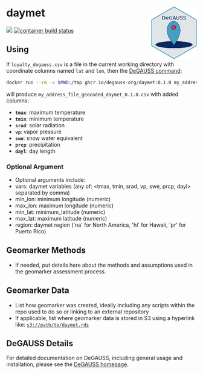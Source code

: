 # daymet <a href='https://degauss.org'><img src='https://github.com/degauss-org/degauss_hex_logo/raw/main/PNG/degauss_hex.png' align='right' height='138.5' /></a>

[![](https://img.shields.io/github/v/release/degauss-org/daymet?color=469FC2&label=version&sort=semver)](https://github.com/degauss-org/daymet/releases)
[![container build status](https://github.com/degauss-org/daymet/workflows/build-deploy-release/badge.svg)](https://github.com/degauss-org/daymet/actions/workflows/build-deploy-release.yaml)

## Using

If `loyalty_degauss.csv` is a file in the current working directory with coordinate columns named `lat` and `lon`, then the [DeGAUSS command](https://degauss.org/using_degauss.html#DeGAUSS_Commands):

```sh
docker run --rm -v $PWD:/tmp ghcr.io/degauss-org/daymet:0.1.0 my_address_file_geocoded.csv
```

will produce `my_address_file_geocoded_daymet_0.1.0.csv` with added columns:

- **`tmax`**: maximum temperature
- **`tmin`**: minimum temperature
- **`srad`**: solar radiation
- **`vp`**: vapor pressure
- **`swe`**: snow water equivalent
- **`prcp`**: precipitation
- **`dayl`**: day length

### Optional Argument

- Optional arguments include:
- vars: daymet variables (any of: <tmax, tmin, srad, vp, swe, prcp, dayl> separated by comma)
- min_lon: minimum longitude (numeric)
- max_lon: maximum longitude (numeric)
- min_lat: minimum_latitude (numeric)
- max_lat: maximum latitude (numeric)
- region: daymet region ('na' for North America, 'hi' for Hawaii, 'pr' for Puerto Rico)

## Geomarker Methods

- If needed, put details here about the methods and assumptions used in the geomarker assessment process.

## Geomarker Data

- List how geomarker was created, ideally including any scripts within the repo used to do so or linking to an external repository
- If applicable, list where geomarker data is stored in S3 using a hyperlink like: [`s3://path/to/daymet.rds`](https://geomarker.s3.us-east-2.amazonaws.com/path/to/daymet.rds)

## DeGAUSS Details

For detailed documentation on DeGAUSS, including general usage and installation, please see the [DeGAUSS homepage](https://degauss.org).